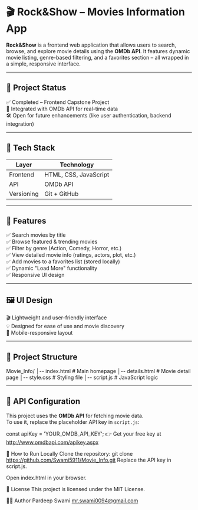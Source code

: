 # 🎬 Rock&Show – Movies Information App

**Rock&Show** is a frontend web application that allows users to search, browse, and explore movie details using the **OMDb API**. It features dynamic movie listing, genre-based filtering, and a favorites section – all wrapped in a simple, responsive interface.

---

## 📌 Project Status

✅ Completed – Frontend Capstone Project  
📄 Integrated with OMDb API for real-time data  
🛠️ Open for future enhancements (like user authentication, backend integration)

---

## 📂 Tech Stack

| Layer      | Technology            |
| ---------- | --------------------- |
| Frontend   | HTML, CSS, JavaScript |
| API        | OMDb API              |
| Versioning | Git + GitHub          |

---

## 🚀 Features

✅ Search movies by title  
✅ Browse featured & trending movies  
✅ Filter by genre (Action, Comedy, Horror, etc.)  
✅ View detailed movie info (ratings, actors, plot, etc.)  
✅ Add movies to a favorites list (stored locally)  
✅ Dynamic "Load More" functionality  
✅ Responsive UI design

---

## 🖼️ UI Design

🎬 Lightweight and user-friendly interface  
💡 Designed for ease of use and movie discovery  
📱 Mobile-responsive layout

---

## 📁 Project Structure

Movie_Info/
│-- index.html # Main homepage
│-- details.html # Movie detail page
│-- style.css # Styling file
│-- script.js # JavaScript logic

---

## 🔑 API Configuration

This project uses the **OMDb API** for fetching movie data.  
To use it, replace the placeholder API key in `script.js`:

const apiKey = 'YOUR_OMDB_API_KEY';
👉 Get your free key at http://www.omdbapi.com/apikey.aspx

🧪 How to Run Locally
Clone the repository:
git clone https://github.com/Swami5911/Movie_Info.git
Replace the API key in script.js.

Open index.html in your browser.

📝 License
This project is licensed under the MIT License.

👨‍💻 Author
Pardeep Swami
mr.swami0094@gmail.com
